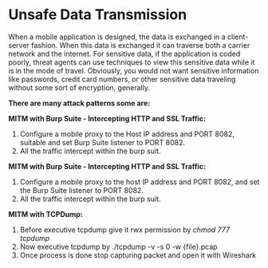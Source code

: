 # **Unsafe Data Transmission** #

When a mobile application is designed, the data is exchanged in a client-server fashion. When this data is exchanged it can traverse both a carrier network and the internet. For sensitive data, if the application is coded poorly, threat agents can use techniques to view this sensitive data while it is in the mode of travel. Obviously, you would not want sensitive information like passwords, credit card numbers, or other sensitive data traveling without some sort of encryption, generally.

**There are many attack patterns some are:**

**MITM with Burp Suite - Intercepting HTTP and SSL Traffic:**

1. Configure a mobile proxy to the Host IP address and PORT 8082, suitable and set Burp Suite listener to PORT 8082.
2. All the traffic intercept within the burp suit.

**MITM with Burp Suite - Intercepting HTTP and SSL Traffic:**

1. Configure a mobile proxy to the host IP address and PORT 8082, and set the Burp Suite listener to PORT 8082.
2. All the traffic intercept within the burp suit.

**MITM with TCPDump:**

1. Before executive tcpdump give it rwx permission by _chmod 777 tcpdump_
2. Now executive tcpdump by ./tcpdump -v -s 0 -w {file}.pcap
3. Once process is done stop capturing packet and open it with Wireshark
